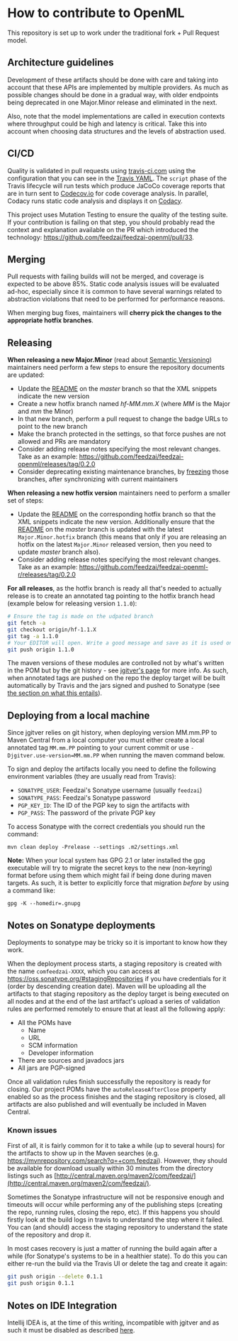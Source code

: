 # How to contribute to OpenML

This repository is set up to work under the traditional fork + Pull Request model.

## Architecture guidelines

Development of these artifacts should be done with care and taking into account that these APIs are implemented by multiple providers. As much as possible changes should be done in a gradual way, with older endpoints being deprecated in one Major.Minor release and eliminated in the next.

Also, note that the model implementations are called in execution contexts where throughput could be high and latency is critical. Take this into account when choosing data structures and the levels of abstraction used.

## CI/CD
Quality is validated in pull requests using [travis-ci.com](https://travis-ci.com/feedzai/feedzai-openml) using the configuration that you can see in the [Travis YAML](https://github.com/feedzai/feedzai-openml/blob/master/.travis.yml).
The `script` phase of the Travis lifecycle will run tests which produce JaCoCo coverage reports that are in turn sent to [Codecov.io](https://codecov.io) for code coverage analysis.
In parallel, Codacy runs static code analysis and displays it on [Codacy](https://app.codacy.com/app/feedzai/feedzai-openml/dashboard).

This project uses Mutation Testing to ensure the quality of the testing suite. If your contribution is failing on that step, you should probably read the context and explanation available on the PR which introduced the technology: https://github.com/feedzai/feedzai-openml/pull/33.

## Merging
Pull requests with failing builds will not be merged, and coverage is expected to be above 85%.
Static code analysis issues will be evaluated ad-hoc, especially since it is common to have several warnings related to abstraction violations that need to be performed for performance reasons.

When merging bug fixes, maintainers will **cherry pick the changes to the appropriate hotfix branches**.

## Releasing
**When releasing a new Major.Minor** (read about [Semantic Versioning](https://semver.org/)) maintainers need perform a few steps to ensure the repository documents are updated:
   * Update the [README](https://github.com/feedzai/feedzai-openml/blob/master/README.md) on the *master* branch so that the XML snippets indicate the new version
   * Create a new hotfix branch named *hf-MM.mm.X* (where *MM* is the Major and *mm* the Minor)
   * In that new branch, perform a pull request to change the badge URLs to point to the new branch
   * Make the branch protected in the settings, so that force pushes are not allowed and PRs are mandatory
   * Consider adding release notes specifying the most relevant changes. Take as an example: https://github.com/feedzai/feedzai-openml/releases/tag/0.2.0
   * Consider deprecating existing maintenance branches, by [freezing](https://help.github.com/articles/enabling-branch-restrictions/) those branches, after synchronizing with current maintainers

**When releasing a new hotfix version** maintainers need to perform a smaller set of steps:
  * Update the [README](https://github.com/feedzai/feedzai-openml/blob/master/README.md) on the corresponding hotfix branch so that the XML snippets indicate the new version. Additionally ensure that the [README](https://github.com/feedzai/feedzai-openml/blob/master/README.md) on the *master* branch is updated with the latest `Major.Minor.hotfix` branch (this means that only if you are releasing an hotfix on the latest `Major.Minor` released version, then you need to update *master* branch also).
  * Consider adding release notes specifying the most relevant changes. Take as an example: https://github.com/feedzai/feedzai-openml-r/releases/tag/0.2.0

**For all releases**, as the hotfix branch is ready all that's needed to actually release is to create an annotated tag pointing to the hotfix branch head (example below for releasing version `1.1.0`):

```bash
# Ensure the tag is made on the udpated branch
git fetch -a
git checkout origin/hf-1.1.X
git tag -a 1.1.0
# Your EDITOR will open. Write a good message and save as it is used on Github as a release message
git push origin 1.1.0
```

The maven versions of these modules are controlled not by what's written in the POM but by the git history - see [jgitver's page](https://github.com/jgitver/jgitver) for more info. As such, when annotated tags are pushed on the repo the deploy target will be built automatically by Travis and the jars signed and pushed to Sonatype (see [the section on what this entails](#notes-on-sonatype-deployments)).

## Deploying from a local machine
Since jgitver relies on git history, when deploying version MM.mm.PP to Maven Central from a local computer you must either create a local annotated tag `MM.mm.PP` pointing to your current commit or use `-Djgitver.use-version=MM.mm.PP` when running the maven command below.

To sign and deploy the artifacts locally you need to define the following environment variables (they are usually read from Travis):
* `SONATYPE_USER`: Feedzai's Sonatype username (usually `feedzai`)
* `SONATYPE_PASS`: Feedzai's Sonatype password
* `PGP_KEY_ID`: The ID of the PGP key to sign the artifacts with
* `PGP_PASS`: The password of the private PGP key

To access Sonatype with the correct credentials you should run the command:

`mvn clean deploy -Prelease --settings .m2/settings.xml`

**Note:**
When your local system has GPG 2.1 or later installed the gpg executable will try to migrate the secret keys to the new (non-keyring) format before using them which might fail if being done during maven targets. As such, it is better to explicitly force that migration *before* by using a command like:

`gpg -K --homedir=.gnupg`

## Notes on Sonatype deployments
Deployments to sonatype may be tricky so it is important to know how they work.

When the deployment process starts, a staging repository is created with the name `comfeedzai-XXXX`, which you can access at https://oss.sonatype.org/#stagingRepositories if you have credentials for it (order by descending creation date). Maven will be uploading all the artifacts to that staging repository as the deploy target is being executed on all nodes and at the end of the last artifact's upload a series of validation rules are performed remotely to ensure that at least all the following apply:

  * All the POMs have
      * Name
      * URL
      * SCM information
      * Developer information
  * There are sources and javadocs jars
  * All jars are PGP-signed

Once all validation rules finish successfully the repository is ready for closing. Our project POMs have the `autoReleaseAfterClose` property enabled so as the process finishes and the staging repository is closed, all artifacts are also published and will eventually be included in Maven Central.

### Known issues
First of all, it is fairly common for it to take a while (up to several hours) for the artifacts to show up in the Maven searches (e.g. https://mvnrepository.com/search?q=+com.feedzai). However, they should be available for download usually within 30 minutes from the directory listings such as [http://central.maven.org/maven2/com/feedzai/](http://central.maven.org/maven2/com/feedzai/).

Sometimes the Sonatype infrastructure will not be responsive enough and timeouts will occur while performing any of the publishing steps (creating the repo, running rules, closing the repo, etc). If this happens you should firstly look at the build logs in travis to understand the step where it failed. You can (and should) access the staging repository to understand the state of the repository and drop it.

In most cases recovery is just a matter of running the build again after a while (for Sonatype's systems to be in a healthier state). To do this you can either re-run the build via the Travis UI or delete the tag and create it again:

```bash
git push origin --delete 0.1.1
git push origin 0.1.1
```

## Notes on IDE Integration
Intellij IDEA is, at the time of this writing, incompatible with jgitver and as such it must be disabled as described [here](https://github.com/jgitver/jgitver-maven-plugin/wiki/Intellij-IDEA-configuration).
